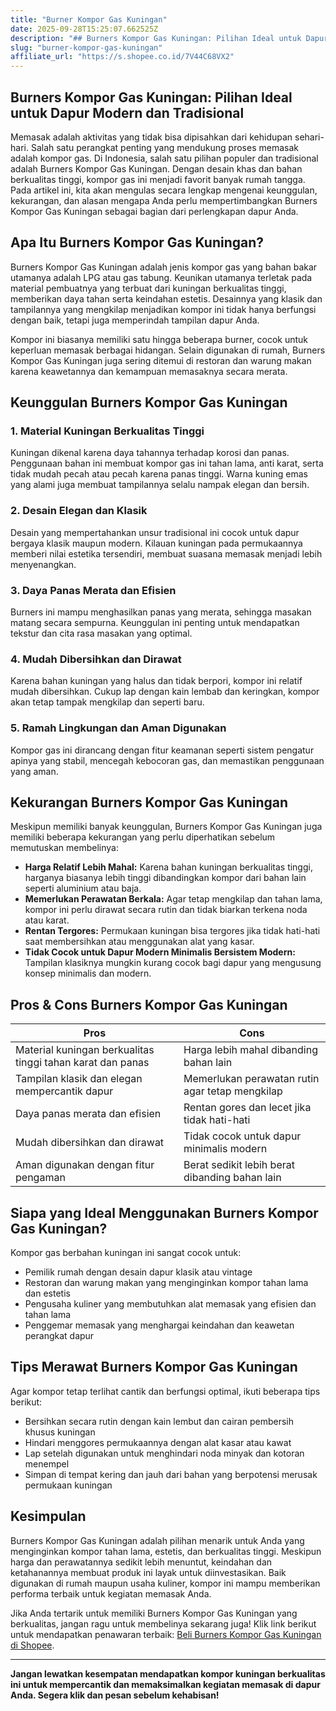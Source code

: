```yaml
---
title: "Burner Kompor Gas Kuningan"
date: 2025-09-28T15:25:07.662525Z
description: "## Burners Kompor Gas Kuningan: Pilihan Ideal untuk Dapur Modern dan Tradisional..."
slug: "burner-kompor-gas-kuningan"
affiliate_url: "https://s.shopee.co.id/7V44C68VX2"
---
```

## Burners Kompor Gas Kuningan: Pilihan Ideal untuk Dapur Modern dan Tradisional

Memasak adalah aktivitas yang tidak bisa dipisahkan dari kehidupan sehari-hari. Salah satu perangkat penting yang mendukung proses memasak adalah kompor gas. Di Indonesia, salah satu pilihan populer dan tradisional adalah Burners Kompor Gas Kuningan. Dengan desain khas dan bahan berkualitas tinggi, kompor gas ini menjadi favorit banyak rumah tangga. Pada artikel ini, kita akan mengulas secara lengkap mengenai keunggulan, kekurangan, dan alasan mengapa Anda perlu mempertimbangkan Burners Kompor Gas Kuningan sebagai bagian dari perlengkapan dapur Anda.

## Apa Itu Burners Kompor Gas Kuningan?

Burners Kompor Gas Kuningan adalah jenis kompor gas yang bahan bakar utamanya adalah LPG atau gas tabung. Keunikan utamanya terletak pada material pembuatnya yang terbuat dari kuningan berkualitas tinggi, memberikan daya tahan serta keindahan estetis. Desainnya yang klasik dan tampilannya yang mengkilap menjadikan kompor ini tidak hanya berfungsi dengan baik, tetapi juga memperindah tampilan dapur Anda.

Kompor ini biasanya memiliki satu hingga beberapa burner, cocok untuk keperluan memasak berbagai hidangan. Selain digunakan di rumah, Burners Kompor Gas Kuningan juga sering ditemui di restoran dan warung makan karena keawetannya dan kemampuan memasaknya secara merata.

## Keunggulan Burners Kompor Gas Kuningan

### 1. Material Kuningan Berkualitas Tinggi

Kuningan dikenal karena daya tahannya terhadap korosi dan panas. Penggunaan bahan ini membuat kompor gas ini tahan lama, anti karat, serta tidak mudah pecah atau pecah karena panas tinggi. Warna kuning emas yang alami juga membuat tampilannya selalu nampak elegan dan bersih.

### 2. Desain Elegan dan Klasik

Desain yang mempertahankan unsur tradisional ini cocok untuk dapur bergaya klasik maupun modern. Kilauan kuningan pada permukaannya memberi nilai estetika tersendiri, membuat suasana memasak menjadi lebih menyenangkan.

### 3. Daya Panas Merata dan Efisien

Burners ini mampu menghasilkan panas yang merata, sehingga masakan matang secara sempurna. Keunggulan ini penting untuk mendapatkan tekstur dan cita rasa masakan yang optimal.

### 4. Mudah Dibersihkan dan Dirawat

Karena bahan kuningan yang halus dan tidak berpori, kompor ini relatif mudah dibersihkan. Cukup lap dengan kain lembab dan keringkan, kompor akan tetap tampak mengkilap dan seperti baru.

### 5. Ramah Lingkungan dan Aman Digunakan

Kompor gas ini dirancang dengan fitur keamanan seperti sistem pengatur apinya yang stabil, mencegah kebocoran gas, dan memastikan penggunaan yang aman.

## Kekurangan Burners Kompor Gas Kuningan

Meskipun memiliki banyak keunggulan, Burners Kompor Gas Kuningan juga memiliki beberapa kekurangan yang perlu diperhatikan sebelum memutuskan membelinya:

- **Harga Relatif Lebih Mahal:** Karena bahan kuningan berkualitas tinggi, harganya biasanya lebih tinggi dibandingkan kompor dari bahan lain seperti aluminium atau baja.
- **Memerlukan Perawatan Berkala:** Agar tetap mengkilap dan tahan lama, kompor ini perlu dirawat secara rutin dan tidak biarkan terkena noda atau karat.
- **Rentan Tergores:** Permukaan kuningan bisa tergores jika tidak hati-hati saat membersihkan atau menggunakan alat yang kasar.
- **Tidak Cocok untuk Dapur Modern Minimalis Bersistem Modern:** Tampilan klasiknya mungkin kurang cocok bagi dapur yang mengusung konsep minimalis dan modern.

## Pros & Cons Burners Kompor Gas Kuningan

| **Pros** | **Cons** |
| --- | --- |
| Material kuningan berkualitas tinggi tahan karat dan panas | Harga lebih mahal dibanding bahan lain |
| Tampilan klasik dan elegan mempercantik dapur | Memerlukan perawatan rutin agar tetap mengkilap |
| Daya panas merata dan efisien | Rentan gores dan lecet jika tidak hati-hati |
| Mudah dibersihkan dan dirawat | Tidak cocok untuk dapur minimalis modern |
| Aman digunakan dengan fitur pengaman | Berat sedikit lebih berat dibanding bahan lain |

## Siapa yang Ideal Menggunakan Burners Kompor Gas Kuningan?

Kompor gas berbahan kuningan ini sangat cocok untuk:

- Pemilik rumah dengan desain dapur klasik atau vintage
- Restoran dan warung makan yang menginginkan kompor tahan lama dan estetis
- Pengusaha kuliner yang membutuhkan alat memasak yang efisien dan tahan lama
- Penggemar memasak yang menghargai keindahan dan keawetan perangkat dapur

## Tips Merawat Burners Kompor Gas Kuningan

Agar kompor tetap terlihat cantik dan berfungsi optimal, ikuti beberapa tips berikut:

- Bersihkan secara rutin dengan kain lembut dan cairan pembersih khusus kuningan
- Hindari menggores permukaannya dengan alat kasar atau kawat
- Lap setelah digunakan untuk menghindari noda minyak dan kotoran menempel
- Simpan di tempat kering dan jauh dari bahan yang berpotensi merusak permukaan kuningan

## Kesimpulan

Burners Kompor Gas Kuningan adalah pilihan menarik untuk Anda yang menginginkan kompor tahan lama, estetis, dan berkualitas tinggi. Meskipun harga dan perawatannya sedikit lebih menuntut, keindahan dan ketahanannya membuat produk ini layak untuk diinvestasikan. Baik digunakan di rumah maupun usaha kuliner, kompor ini mampu memberikan performa terbaik untuk kegiatan memasak Anda.

Jika Anda tertarik untuk memiliki Burners Kompor Gas Kuningan yang berkualitas, jangan ragu untuk membelinya sekarang juga! Klik link berikut untuk mendapatkan penawaran terbaik: [Beli Burners Kompor Gas Kuningan di Shopee](https://s.shopee.co.id/7V44C68VX2).

---

**Jangan lewatkan kesempatan mendapatkan kompor kuningan berkualitas ini untuk mempercantik dan memaksimalkan kegiatan memasak di dapur Anda. Segera klik dan pesan sebelum kehabisan!**